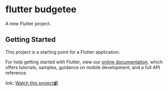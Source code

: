 # flutter budgetee

A new Flutter project.

## Getting Started

This project is a starting point for a Flutter application.

For help getting started with Flutter, view our
[online documentation](https://flutter.dev/docs), which offers tutorials,
samples, guidance on mobile development, and a full API reference.

link: [Watch this project📹](https://youtu.be/31G2XiN5Mrc)

